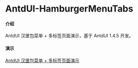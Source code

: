 # AntdUI-HamburgerMenuTabs

#### 介绍
AntdUI 汉堡包菜单 + 多标签页面演示，基于 AntdUI 1.4.5 开发。

#### 演示
[AntdUI 汉堡包菜单 + 多标签页面演示](https://pan.baidu.com/s/15b6MfKN5gxHXa__rSvV1hQ?pwd=95ew)
